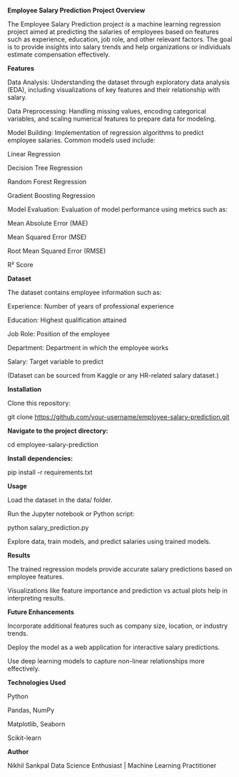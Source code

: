 **Employee Salary Prediction**
**Project Overview**

The Employee Salary Prediction project is a machine learning regression project aimed at predicting the salaries of employees based on features such as experience, education, job role, and other relevant factors. The goal is to provide insights into salary trends and help organizations or individuals estimate compensation effectively.

**Features**

Data Analysis: Understanding the dataset through exploratory data analysis (EDA), including visualizations of key features and their relationship with salary.

Data Preprocessing: Handling missing values, encoding categorical variables, and scaling numerical features to prepare data for modeling.

Model Building: Implementation of regression algorithms to predict employee salaries. Common models used include:

Linear Regression

Decision Tree Regression

Random Forest Regression

Gradient Boosting Regression

Model Evaluation: Evaluation of model performance using metrics such as:

Mean Absolute Error (MAE)

Mean Squared Error (MSE)

Root Mean Squared Error (RMSE)

R² Score

**Dataset**

The dataset contains employee information such as:

Experience: Number of years of professional experience

Education: Highest qualification attained

Job Role: Position of the employee

Department: Department in which the employee works

Salary: Target variable to predict

(Dataset can be sourced from Kaggle or any HR-related salary dataset.)

**Installation**

Clone this repository:

git clone https://github.com/your-username/employee-salary-prediction.git


**Navigate to the project directory:**

cd employee-salary-prediction


**Install dependencies:**

pip install -r requirements.txt

**Usage**

Load the dataset in the data/ folder.

Run the Jupyter notebook or Python script:

python salary_prediction.py


Explore data, train models, and predict salaries using trained models.

**Results**

The trained regression models provide accurate salary predictions based on employee features.

Visualizations like feature importance and prediction vs actual plots help in interpreting results.

**Future Enhancements**

Incorporate additional features such as company size, location, or industry trends.

Deploy the model as a web application for interactive salary predictions.

Use deep learning models to capture non-linear relationships more effectively.

**Technologies Used**

Python

Pandas, NumPy

Matplotlib, Seaborn

Scikit-learn

**Author**

Nikhil Sankpal
Data Science Enthusiast | Machine Learning Practitioner
